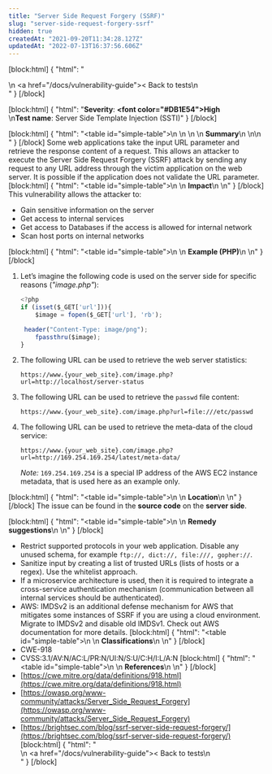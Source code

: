 ```yaml
---
title: "Server Side Request Forgery (SSRF)"
slug: "server-side-request-forgery-ssrf"
hidden: true
createdAt: "2021-09-20T11:34:28.127Z"
updatedAt: "2022-07-13T16:37:56.606Z"
---
```

[block:html]
{
  "html": "<div>\n  <a href=\"/docs/vulnerability-guide\">< Back to tests</a>\n</div>"
}
[/block]

[block:html]
{
  "html": "<b>Severity</b>: <b><font color=\"#DB1E54\">High</font></b><br>\n<b>Test name</b>: Server Side Template Injection (SSTI)"
}
[/block]

[block:html]
{
  "html": "<table id=\"simple-table\">\n   <style>\n #simple-table {\n    border-collapse: separate;\n    width: 100%;\n    display: block;\n    display: table;\n  }\n#simple-table th {\n    padding: 1.5%;\n    text-align: left;\n    vertical-align: text-top;\n    background-color: #B2D6DA;\n  </style>\n  <body>\n    <tr>\n        <th><strong>Summary</strong></th>\n    </tr>\n</table>\n  </body>"
}
[/block]
Some web applications take the input URL parameter and retrieve the response content of a request. This allows an attacker to execute the Server Side Request Forgery (SSRF) attack by sending any request to any URL address through the victim application on the web server. It is possible if the application does not validate the URL parameter.
[block:html]
{
  "html": "<table id=\"simple-table\">\n    <tr>\n        <th><strong>Impact</strong></th>\n    </tr>\n</table>"
}
[/block]
This vulnerability allows the attacker to:
* Gain sensitive information on the server
* Get access to internal services
* Get access to Databases if the access is allowed for internal network
* Scan host ports on internal networks

[block:html]
{
  "html": "<table id=\"simple-table\">\n    <tr>\n        <th><strong>Example (PHP)</strong></th>\n    </tr>\n</table>"
}
[/block]
1. Let’s imagine the following code is used on the server side for specific reasons (_"image.php"_):
    ```js
    <?php
    if (isset($_GET['url'])){
        $image = fopen($_GET['url'], 'rb');

     header("Content-Type: image/png");
        fpassthru($image);
    }
    ```
2. The following URL can be used to retrieve the web server statistics:
    ```
    https://www.{your_web_site}.com/image.php?url=http://localhost/server-status
    ```
3. The following URL can be used to retrieve the `passwd` file content:
    ```
    https://www.{your_web_site}.com/image.php?url=file:///etc/passwd

    ```
4. The following URL can be used to retrieve the meta-data of the cloud service:
    ``` 
    https://www.{your_web_site}.com/image.php?url=http://169.254.169.254/latest/meta-data/
    ```
    _Note:_ `169.254.169.254` is a special IP address of the AWS EC2 instance metadata, that is used here as an example only.

[block:html]
{
  "html": "<table id=\"simple-table\">\n    <tr>\n        <th><strong>Location</strong></th>\n    </tr>\n</table>"
}
[/block]
The issue can be found in the **source code** on the **server side**.

[block:html]
{
  "html": "<table id=\"simple-table\">\n    <tr>\n        <th><strong>Remedy suggestions</strong></th>\n    </tr>\n</table>"
}
[/block]
* Restrict supported protocols in your web application. Disable any unused schema, for example `ftp://, dict://, file:///, gopher://`.
* Sanitize input by creating a list of trusted URLs (lists of hosts or a regex). Use the whitelist approach.
* If a microservice architecture is used, then it is required to integrate a cross-service authentication mechanism (communication between all internal services should be authenticated).
* AWS: IMDSv2 is an additional defense mechanism for AWS that mitigates some instances of SSRF if you are using a cloud environment. Migrate to IMDSv2 and disable old IMDSv1. Check out AWS documentation for more details.
[block:html]
{
  "html": "<table id=\"simple-table\">\n    <tr>\n        <th><strong>Classifications</strong></th>\n    </tr>\n</table>"
}
[/block]
* CWE-918
* CVSS:3.1/AV:N/AC:L/PR:N/UI:N/S:U/C:H/I:L/A:N 
[block:html]
{
  "html": "<table id=\"simple-table\">\n    <tr>\n        <th><strong>References</strong></th>\n    </tr>\n</table>"
}
[/block]
* [https://cwe.mitre.org/data/definitions/918.html](https://cwe.mitre.org/data/definitions/918.html)
* [https://owasp.org/www-community/attacks/Server_Side_Request_Forgery](https://owasp.org/www-community/attacks/Server_Side_Request_Forgery)
* [https://brightsec.com/blog/ssrf-server-side-request-forgery/](https://brightsec.com/blog/ssrf-server-side-request-forgery/)
[block:html]
{
  "html": "<div>\n  <a href=\"/docs/vulnerability-guide\">< Back to tests</a>\n</div>"
}
[/block]
